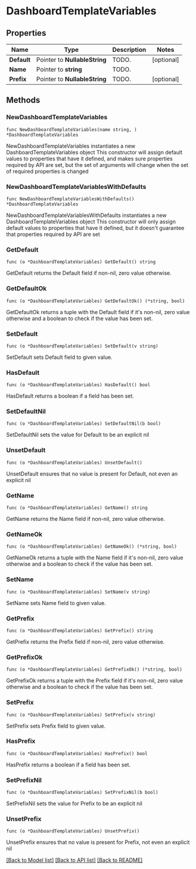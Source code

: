 # DashboardTemplateVariables

## Properties

Name | Type | Description | Notes
------------ | ------------- | ------------- | -------------
**Default** | Pointer to **NullableString** | TODO. | [optional] 
**Name** | Pointer to **string** | TODO. | 
**Prefix** | Pointer to **NullableString** | TODO. | [optional] 

## Methods

### NewDashboardTemplateVariables

`func NewDashboardTemplateVariables(name string, ) *DashboardTemplateVariables`

NewDashboardTemplateVariables instantiates a new DashboardTemplateVariables object
This constructor will assign default values to properties that have it defined,
and makes sure properties required by API are set, but the set of arguments
will change when the set of required properties is changed

### NewDashboardTemplateVariablesWithDefaults

`func NewDashboardTemplateVariablesWithDefaults() *DashboardTemplateVariables`

NewDashboardTemplateVariablesWithDefaults instantiates a new DashboardTemplateVariables object
This constructor will only assign default values to properties that have it defined,
but it doesn't guarantee that properties required by API are set

### GetDefault

`func (o *DashboardTemplateVariables) GetDefault() string`

GetDefault returns the Default field if non-nil, zero value otherwise.

### GetDefaultOk

`func (o *DashboardTemplateVariables) GetDefaultOk() (*string, bool)`

GetDefaultOk returns a tuple with the Default field if it's non-nil, zero value otherwise
and a boolean to check if the value has been set.

### SetDefault

`func (o *DashboardTemplateVariables) SetDefault(v string)`

SetDefault sets Default field to given value.

### HasDefault

`func (o *DashboardTemplateVariables) HasDefault() bool`

HasDefault returns a boolean if a field has been set.

### SetDefaultNil

`func (o *DashboardTemplateVariables) SetDefaultNil(b bool)`

 SetDefaultNil sets the value for Default to be an explicit nil

### UnsetDefault
`func (o *DashboardTemplateVariables) UnsetDefault()`

UnsetDefault ensures that no value is present for Default, not even an explicit nil
### GetName

`func (o *DashboardTemplateVariables) GetName() string`

GetName returns the Name field if non-nil, zero value otherwise.

### GetNameOk

`func (o *DashboardTemplateVariables) GetNameOk() (*string, bool)`

GetNameOk returns a tuple with the Name field if it's non-nil, zero value otherwise
and a boolean to check if the value has been set.

### SetName

`func (o *DashboardTemplateVariables) SetName(v string)`

SetName sets Name field to given value.


### GetPrefix

`func (o *DashboardTemplateVariables) GetPrefix() string`

GetPrefix returns the Prefix field if non-nil, zero value otherwise.

### GetPrefixOk

`func (o *DashboardTemplateVariables) GetPrefixOk() (*string, bool)`

GetPrefixOk returns a tuple with the Prefix field if it's non-nil, zero value otherwise
and a boolean to check if the value has been set.

### SetPrefix

`func (o *DashboardTemplateVariables) SetPrefix(v string)`

SetPrefix sets Prefix field to given value.

### HasPrefix

`func (o *DashboardTemplateVariables) HasPrefix() bool`

HasPrefix returns a boolean if a field has been set.

### SetPrefixNil

`func (o *DashboardTemplateVariables) SetPrefixNil(b bool)`

 SetPrefixNil sets the value for Prefix to be an explicit nil

### UnsetPrefix
`func (o *DashboardTemplateVariables) UnsetPrefix()`

UnsetPrefix ensures that no value is present for Prefix, not even an explicit nil

[[Back to Model list]](../README.md#documentation-for-models) [[Back to API list]](../README.md#documentation-for-api-endpoints) [[Back to README]](../README.md)


